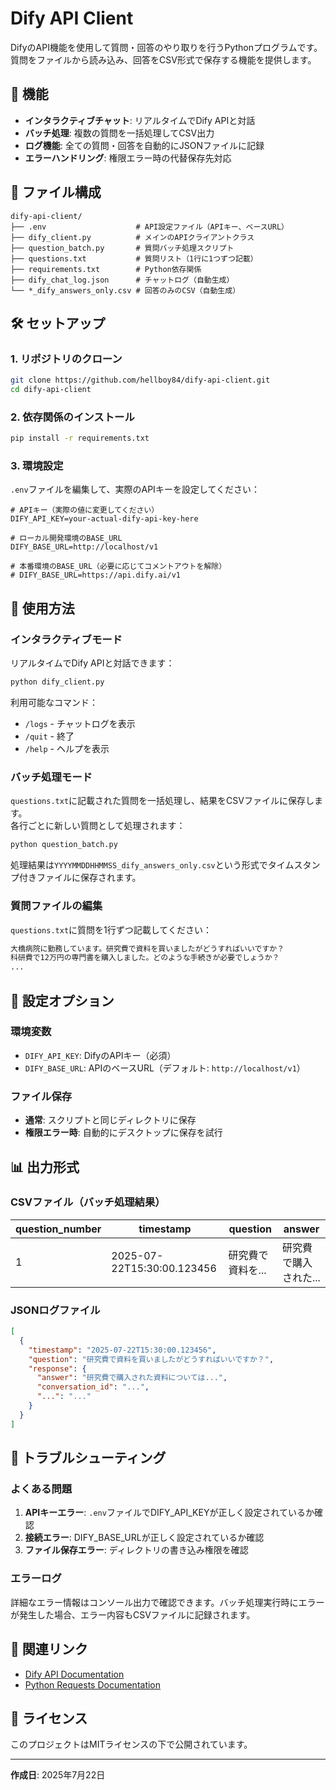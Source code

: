 # Dify API Client

DifyのAPI機能を使用して質問・回答のやり取りを行うPythonプログラムです。質問をファイルから読み込み、回答をCSV形式で保存する機能を提供します。

## 🚀 機能

- **インタラクティブチャット**: リアルタイムでDify APIと対話
- **バッチ処理**: 複数の質問を一括処理してCSV出力
- **ログ機能**: 全ての質問・回答を自動的にJSONファイルに記録
- **エラーハンドリング**: 権限エラー時の代替保存先対応

## 📁 ファイル構成

```
dify-api-client/
├── .env                    # API設定ファイル（APIキー、ベースURL）
├── dify_client.py          # メインのAPIクライアントクラス
├── question_batch.py       # 質問バッチ処理スクリプト
├── questions.txt           # 質問リスト（1行に1つずつ記載）
├── requirements.txt        # Python依存関係
├── dify_chat_log.json      # チャットログ（自動生成）
└── *_dify_answers_only.csv # 回答のみのCSV（自動生成）
```

## 🛠️ セットアップ

### 1. リポジトリのクローン

```bash
git clone https://github.com/hellboy84/dify-api-client.git
cd dify-api-client
```

### 2. 依存関係のインストール

```bash
pip install -r requirements.txt
```

### 3. 環境設定

`.env`ファイルを編集して、実際のAPIキーを設定してください：

```env
# APIキー（実際の値に変更してください）
DIFY_API_KEY=your-actual-dify-api-key-here

# ローカル開発環境のBASE_URL
DIFY_BASE_URL=http://localhost/v1

# 本番環境のBASE_URL（必要に応じてコメントアウトを解除）
# DIFY_BASE_URL=https://api.dify.ai/v1
```

## 📝 使用方法

### インタラクティブモード

リアルタイムでDify APIと対話できます：

```bash
python dify_client.py
```

利用可能なコマンド：
- `/logs` - チャットログを表示
- `/quit` - 終了
- `/help` - ヘルプを表示

### バッチ処理モード

`questions.txt`に記載された質問を一括処理し、結果をCSVファイルに保存します。  
各行ごとに新しい質問として処理されます：

```bash
python question_batch.py
```

処理結果は`YYYYMMDDHHMMSS_dify_answers_only.csv`という形式でタイムスタンプ付きファイルに保存されます。

### 質問ファイルの編集

`questions.txt`に質問を1行ずつ記載してください：

```txt
大橋病院に勤務しています。研究費で資料を買いましたがどうすればいいですか？
科研費で12万円の専門書を購入しました。どのような手続きが必要でしょうか？
...
```

## 🔧 設定オプション

### 環境変数

- `DIFY_API_KEY`: DifyのAPIキー（必須）
- `DIFY_BASE_URL`: APIのベースURL（デフォルト: `http://localhost/v1`）

### ファイル保存

- **通常**: スクリプトと同じディレクトリに保存
- **権限エラー時**: 自動的にデスクトップに保存を試行

## 📊 出力形式

### CSVファイル（バッチ処理結果）

| question_number | timestamp | question | answer |
|---|---|---|---|
| 1 | 2025-07-22T15:30:00.123456 | 研究費で資料を... | 研究費で購入された... |

### JSONログファイル

```json
[
  {
    "timestamp": "2025-07-22T15:30:00.123456",
    "question": "研究費で資料を買いましたがどうすればいいですか？",
    "response": {
      "answer": "研究費で購入された資料については...",
      "conversation_id": "...",
      "...": "..."
    }
  }
]
```

## 🐛 トラブルシューティング

### よくある問題

1. **APIキーエラー**: `.env`ファイルでDIFY_API_KEYが正しく設定されているか確認
2. **接続エラー**: DIFY_BASE_URLが正しく設定されているか確認
3. **ファイル保存エラー**: ディレクトリの書き込み権限を確認

### エラーログ

詳細なエラー情報はコンソール出力で確認できます。バッチ処理実行時にエラーが発生した場合、エラー内容もCSVファイルに記録されます。

## 🔗 関連リンク

- [Dify API Documentation](https://docs.dify.ai/en/openapi-api-access-readme#api-access)
- [Python Requests Documentation](https://docs.python-requests.org/)

## 📄 ライセンス

このプロジェクトはMITライセンスの下で公開されています。

---

**作成日**: 2025年7月22日
